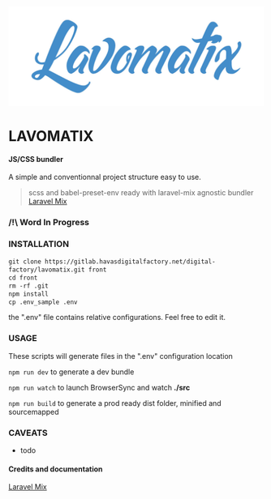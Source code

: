 ![Lavomatix starter kit](./logo.jpg)

# LAVOMATIX

#### JS/CSS bundler
A simple and conventionnal project structure easy to use.
> scss and babel-preset-env ready with laravel-mix agnostic bundler
> [Laravel Mix](https://laravel-mix.com/docs/2.1/installation)

###  /!\ Word In Progress

### INSTALLATION

```
git clone https://gitlab.havasdigitalfactory.net/digital-factory/lavomatix.git front
cd front
rm -rf .git
npm install
cp .env_sample .env
```

the ".env" file contains relative configurations. Feel free to edit it.


### USAGE

These scripts will generate files in the ".env" configuration location

```npm run dev``` to generate a dev bundle

```npm run watch``` to launch BrowserSync and watch **./src**

```npm run build``` to generate a prod ready dist folder, minified and sourcemapped

### CAVEATS

- todo

#### Credits and documentation
[Laravel Mix](https://laravel-mix.com/docs/2.1/installation)
